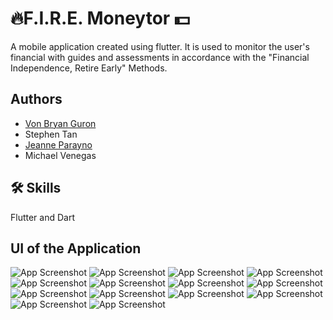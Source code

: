 
# 🔥F.I.R.E. Moneytor 💵

A mobile application created using flutter. It is used to monitor the user's financial with guides and assessments in accordance with the "Financial Independence, Retire Early" Methods.
## Authors

- [Von Bryan Guron](https://github.com/VB-Guron)
- Stephen Tan
- [Jeanne Parayno](https://github.com/hawknajj)
- Michael Venegas




## 🛠 Skills
Flutter and Dart


## UI of the Application

![App Screenshot](https://github.com/VB-Guron/F.I.R.E.-Moneytor/blob/main/images/Fire%20Screenshots/0001.png)
![App Screenshot](https://github.com/VB-Guron/F.I.R.E.-Moneytor/blob/main/images/Fire%20Screenshots/0002.png)
![App Screenshot](https://github.com/VB-Guron/F.I.R.E.-Moneytor/blob/main/images/Fire%20Screenshots/0003.png)
![App Screenshot](https://github.com/VB-Guron/F.I.R.E.-Moneytor/blob/main/images/Fire%20Screenshots/0004.png)
![App Screenshot](https://github.com/VB-Guron/F.I.R.E.-Moneytor/blob/main/images/Fire%20Screenshots/0005.png)
![App Screenshot](https://github.com/VB-Guron/F.I.R.E.-Moneytor/blob/main/images/Fire%20Screenshots/0006.png)
![App Screenshot](https://github.com/VB-Guron/F.I.R.E.-Moneytor/blob/main/images/Fire%20Screenshots/0006.png)
![App Screenshot](https://github.com/VB-Guron/F.I.R.E.-Moneytor/blob/main/images/Fire%20Screenshots/0007.png)
![App Screenshot](https://github.com/VB-Guron/F.I.R.E.-Moneytor/blob/main/images/Fire%20Screenshots/0008%20.png)
![App Screenshot](https://github.com/VB-Guron/F.I.R.E.-Moneytor/blob/main/images/Fire%20Screenshots/0009.png)
![App Screenshot](https://github.com/VB-Guron/F.I.R.E.-Moneytor/blob/main/images/Fire%20Screenshots/0010.png)
![App Screenshot](https://github.com/VB-Guron/F.I.R.E.-Moneytor/blob/main/images/Fire%20Screenshots/0011.png)
![App Screenshot](https://github.com/VB-Guron/F.I.R.E.-Moneytor/blob/main/images/Fire%20Screenshots/0012.png)
![App Screenshot](https://github.com/VB-Guron/F.I.R.E.-Moneytor/blob/main/images/Fire%20Screenshots/0013.png)
